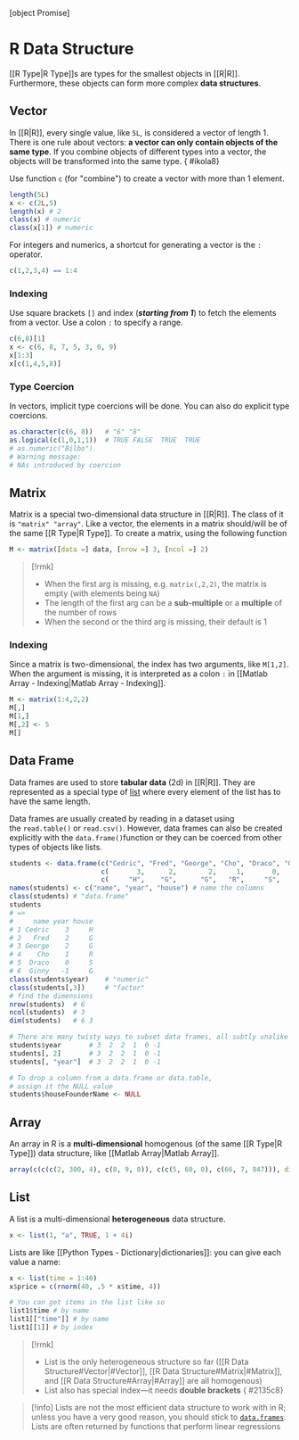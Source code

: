 [object Promise]

# R Data Structure

[[R Type\|R Type]]s are types for the smallest objects in [[R\|R]]. Furthermore, these objects can form more complex **data structures**.

## Vector

In [[R\|R]], every single value, like `5L`, is considered a vector of length 1.
There is one rule about vectors: **a vector can only contain objects of the same type**.
If you combine objects of different types into a vector, the objects will be transformed into the same type.
{ #ikola8}


Use function `c` (for "combine") to create a vector with more than 1 element.

```r
length(5L)
x <- c(2L,5)
length(x) # 2
class(x) # numeric
class(x[1]) # numeric
```

For integers and numerics, a shortcut for generating a vector is the `:` operator.

```r
c(1,2,3,4) == 1:4
```

### Indexing

Use square brackets `[]` and index (***starting from 1***) to fetch the elements from a vector. Use a colon `:` to specify a range.

```r
c(6,8)[1]
x <- c(6, 8, 7, 5, 3, 0, 9)
x[1:3]
x[c(1,4,5,8)]
```

### Type Coercion

In vectors, implicit type coercions will be done. You can also do explicit type coercions.

```r
as.character(c(6, 8))   # "6" "8"
as.logical(c(1,0,1,1))  # TRUE FALSE  TRUE  TRUE
# as.numeric("Bilbo")
# Warning message:
# NAs introduced by coercion    
```

## Matrix

Matrix is a special two-dimensional data structure in [[R\|R]]. The class of it is `"matrix" "array"`.
Like a vector, the elements in a matrix should/will be of the same [[R Type\|R Type]].
To create a matrix, using the following function

```r
M <- matrix([data =] data, [nrow =] 3, [ncol =] 2)
```

> [!rmk]
> - When the first arg is missing, e.g. `matrix(,2,2)`, the matrix is empty (with elements being `NA`)
> - The length of the first arg can be a **sub-multiple** or a **multiple** of the number of rows
> - When the second or the third arg is missing, their default is 1

### Indexing

Since a matrix is two-dimensional, the index has two arguments, like `M[1,2]`. When the argument is missing, it is interpreted as a colon `:` in [[Matlab Array - Indexing\|Matlab Array - Indexing]].

```r
M <- matrix(1:4,2,2)
M[,]
M[1,]
M[,2] <- 5
M[]
```

## Data Frame

Data frames are used to store **tabular data** (2d) in [[R\|R]]. They are represented as a special type of [list](#list) where every element of the list has to have the same length.

Data frames are usually created by reading in a dataset using the `read.table()` or `read.csv()`. However, data frames can also be created explicitly with the `data.frame()`function or they can be coerced from other types of objects like lists.

```r
students <- data.frame(c("Cedric", "Fred", "George", "Cho", "Draco", "Ginny"),
                       c(       3,      2,        2,     1,       0,      -1),
                       c(     "H",    "G",      "G",   "R",     "S",     "G"))
names(students) <- c("name", "year", "house") # name the columns
class(students) # "data.frame"
students
# =>
#     name year house
# 1 Cedric    3     H
# 2   Fred    2     G
# 3 George    2     G
# 4    Cho    1     R
# 5  Draco    0     S
# 6  Ginny   -1     G
class(students$year)    # "numeric"
class(students[,3])     # "factor"
# find the dimensions
nrow(students)  # 6
ncol(students)  # 3
dim(students)   # 6 3

# There are many twisty ways to subset data frames, all subtly unalike
students$year       # 3  2  2  1  0 -1
students[, 2]       # 3  2  2  1  0 -1
students[, "year"]  # 3  2  2  1  0 -1

# To drop a column from a data.frame or data.table,
# assign it the NULL value
students$houseFounderName <- NULL
```

## Array

An array in R is a **multi-dimensional** homogenous (of the same [[R Type\|R Type]]) data structure, like [[Matlab Array\|Matlab Array]].

```r
array(c(c(c(2, 300, 4), c(8, 9, 0)), c(c(5, 60, 0), c(66, 7, 847))), dim = c(3, 2, 2))
```

## List

A list is a multi-dimensional **heterogeneous** data structure.

```r
x <- list(1, "a", TRUE, 1 + 4i)
```

Lists are like [[Python Types - Dictionary\|dictionaries]]: you can give each value a name:

```r
x <- list(time = 1:40)
x$price = c(rnorm(40, .5 * x$time, 4))
```

```r
# You can get items in the list like so
list1$time # by name
list1[["time"]] # by name
list1[[1]] # by index
```

> [!rmk]
> - List is the only heterogeneous structure so far ([[R Data Structure#Vector\|#Vector]], [[R Data Structure#Matrix\|#Matrix]], and [[R Data Structure#Array\|#Array]] are all homogenous)
> - List also has special index—it needs **double brackets**
{ #2135c8}


> [!info]
> Lists are not the most efficient data structure to work with in R; unless you have a very good reason, you should stick to [`data.frames`](<#data frame>).
> Lists are often returned by functions that perform linear regressions
